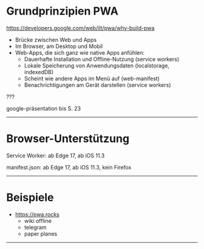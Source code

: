 <!-- https://developers.google.com/web/ilt/pwa/ -->

# Grundprinzipien PWA

https://developers.google.com/web/ilt/pwa/why-build-pwa

- Brücke zwischen Web und Apps
- Im Browser, am Desktop und Mobil
- Web-Apps, die sich ganz wie native Apps anfühlen:
  - Dauerhafte Installation und Offline-Nutzung (service workers)
  - Lokale Speicherung von Anwendungsdaten (localstorage, indexedDB)
  - Scheint wie andere Apps im Menü auf (web-manifest)
  - Benachrichtigungen am Gerät darstellen (service workers)

???

google-präsentation bis S. 23

---

# Browser-Unterstützung

Service Worker: ab Edge 17, ab iOS 11.3

manifest.json: ab Edge 17, ab iOS 11.3, kein Firefox

---

# Beispiele

- https://pwa.rocks
  - wiki offline
  - telegram
  - paper planes

---
